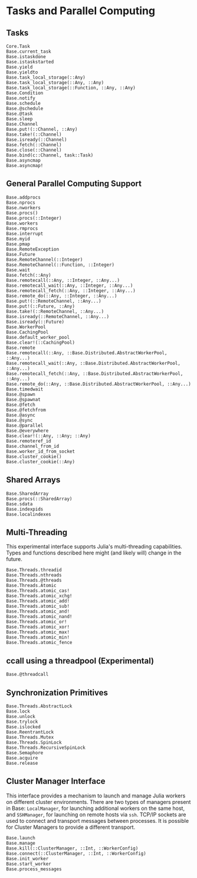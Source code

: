 # Tasks and Parallel Computing

## Tasks

```@docs
Core.Task
Base.current_task
Base.istaskdone
Base.istaskstarted
Base.yield
Base.yieldto
Base.task_local_storage(::Any)
Base.task_local_storage(::Any, ::Any)
Base.task_local_storage(::Function, ::Any, ::Any)
Base.Condition
Base.notify
Base.schedule
Base.@schedule
Base.@task
Base.sleep
Base.Channel
Base.put!(::Channel, ::Any)
Base.take!(::Channel)
Base.isready(::Channel)
Base.fetch(::Channel)
Base.close(::Channel)
Base.bind(c::Channel, task::Task)
Base.asyncmap
Base.asyncmap!
```

## General Parallel Computing Support

```@docs
Base.addprocs
Base.nprocs
Base.nworkers
Base.procs()
Base.procs(::Integer)
Base.workers
Base.rmprocs
Base.interrupt
Base.myid
Base.pmap
Base.RemoteException
Base.Future
Base.RemoteChannel(::Integer)
Base.RemoteChannel(::Function, ::Integer)
Base.wait
Base.fetch(::Any)
Base.remotecall(::Any, ::Integer, ::Any...)
Base.remotecall_wait(::Any, ::Integer, ::Any...)
Base.remotecall_fetch(::Any, ::Integer, ::Any...)
Base.remote_do(::Any, ::Integer, ::Any...)
Base.put!(::RemoteChannel, ::Any...)
Base.put!(::Future, ::Any)
Base.take!(::RemoteChannel, ::Any...)
Base.isready(::RemoteChannel, ::Any...)
Base.isready(::Future)
Base.WorkerPool
Base.CachingPool
Base.default_worker_pool
Base.clear!(::CachingPool)
Base.remote
Base.remotecall(::Any, ::Base.Distributed.AbstractWorkerPool, ::Any...)
Base.remotecall_wait(::Any, ::Base.Distributed.AbstractWorkerPool, ::Any...)
Base.remotecall_fetch(::Any, ::Base.Distributed.AbstractWorkerPool, ::Any...)
Base.remote_do(::Any, ::Base.Distributed.AbstractWorkerPool, ::Any...)
Base.timedwait
Base.@spawn
Base.@spawnat
Base.@fetch
Base.@fetchfrom
Base.@async
Base.@sync
Base.@parallel
Base.@everywhere
Base.clear!(::Any, ::Any; ::Any)
Base.remoteref_id
Base.channel_from_id
Base.worker_id_from_socket
Base.cluster_cookie()
Base.cluster_cookie(::Any)
```

## Shared Arrays

```@docs
Base.SharedArray
Base.procs(::SharedArray)
Base.sdata
Base.indexpids
Base.localindexes
```

## Multi-Threading

This experimental interface supports Julia's multi-threading capabilities. Types and functions
described here might (and likely will) change in the future.

```@docs
Base.Threads.threadid
Base.Threads.nthreads
Base.Threads.@threads
Base.Threads.Atomic
Base.Threads.atomic_cas!
Base.Threads.atomic_xchg!
Base.Threads.atomic_add!
Base.Threads.atomic_sub!
Base.Threads.atomic_and!
Base.Threads.atomic_nand!
Base.Threads.atomic_or!
Base.Threads.atomic_xor!
Base.Threads.atomic_max!
Base.Threads.atomic_min!
Base.Threads.atomic_fence
```

## ccall using a threadpool (Experimental)

```@docs
Base.@threadcall
```

## Synchronization Primitives

```@docs
Base.Threads.AbstractLock
Base.lock
Base.unlock
Base.trylock
Base.islocked
Base.ReentrantLock
Base.Threads.Mutex
Base.Threads.SpinLock
Base.Threads.RecursiveSpinLock
Base.Semaphore
Base.acquire
Base.release
```

## Cluster Manager Interface

This interface provides a mechanism to launch and manage Julia workers on different cluster environments.
There are two types of managers present in Base: `LocalManager`, for launching additional workers on the
same host, and `SSHManager`, for launching on remote hosts via `ssh`. TCP/IP sockets are used to connect
and transport messages between processes. It is possible for Cluster Managers to provide a different transport.

```@docs
Base.launch
Base.manage
Base.kill(::ClusterManager, ::Int, ::WorkerConfig)
Base.connect(::ClusterManager, ::Int, ::WorkerConfig)
Base.init_worker
Base.start_worker
Base.process_messages
```
